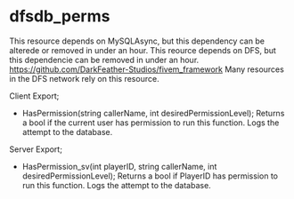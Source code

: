 # dfsdb_perms

This resource depends on MySQLAsync, but this dependency can be alterede or removed in under an hour.
This reource depends on DFS, but this dependencie can be removed in under an hour. https://github.com/DarkFeather-Studios/fivem_framework
Many resources in the DFS network rely on this resource.

Client Export;

- HasPermission(string callerName, int desiredPermissionLevel); Returns a bool if the current user has permission to run this function. Logs the attempt to the database.

Server Export;

- HasPermission_sv(int playerID, string callerName, int desiredPermissionLevel); Returns a bool if PlayerID has permission to run this function. Logs the attempt to the database.

